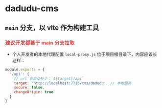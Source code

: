 # dadudu-cms

## <code>main</code> 分支，以 vite 作为构建工具
### <span style="color: #d24949">建议开发都基于 main 分支拉取</span>

- 个人开发者的本地代理配置 <code>local-proxy.js</code> 位于项目根目录下，内容应该长这样：

```javascript
module.exports = {
  '/api': {
    // url 会自动补全：`${target}/api`
    target: 'http://localhost:7716/cms/dadudu', // 本地服务
    secure: false,
    changeOrigin: true
  }
}
```
